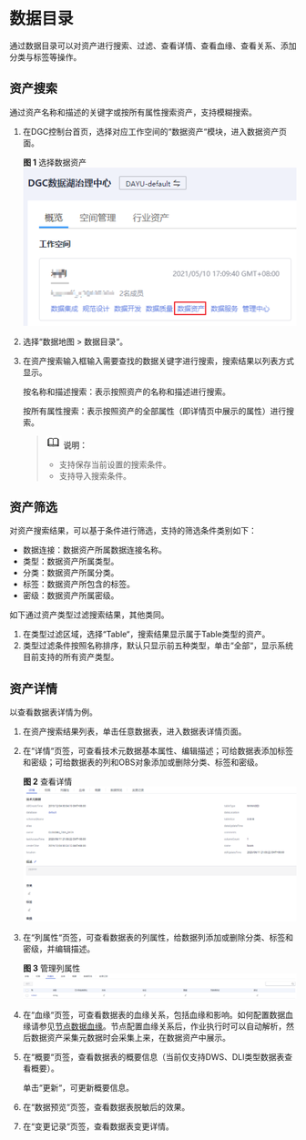 # 数据目录<a name="dgc_01_0809"></a>

通过数据目录可以对资产进行搜索、过滤、查看详情、查看血缘、查看关系、添加分类与标签等操作。

## 资产搜索<a name="zh-cn_topic_0159221299_section248546111311"></a>

通过资产名称和描述的关键字或按所有属性搜索资产，支持模糊搜索。

1.  在DGC控制台首页，选择对应工作空间的“数据资产“模块，进入数据资产页面。

    **图 1**  选择数据资产<a name="dgc_01_0808_dgc_01_0009_fig1540042925813"></a>  
    ![](figures/选择数据资产.png "选择数据资产")


1.  选择“数据地图  \>  数据目录“。
2.  在资产搜索输入框输入需要查找的数据关键字进行搜索，搜索结果以列表方式显示。

    按名称和描述搜索：表示按照资产的名称和描述进行搜索。

    按所有属性搜索：表示按照资产的全部属性（即详情页中展示的属性）进行搜索。

    >![](public_sys-resources/icon-note.gif) **说明：** 
    >-   支持保存当前设置的搜索条件。
    >-   支持导入搜索条件。


## 资产筛选<a name="zh-cn_topic_0159221299_section13818418101810"></a>

对资产搜索结果，可以基于条件进行筛选，支持的筛选条件类别如下：

-   数据连接：数据资产所属数据连接名称。
-   类型：数据资产所属类型。
-   分类：数据资产所属分类。
-   标签：数据资产所包含的标签。
-   密级：数据资产所属密级。

如下通过资产类型过滤搜索结果，其他类同。

1.  在类型过滤区域，选择“Table“，搜索结果显示属于Table类型的资产。
2.  类型过滤条件按照名称排序，默认只显示前五种类型，单击“全部“，显示系统目前支持的所有资产类型。

## 资产详情<a name="zh-cn_topic_0159221299_section196410388381"></a>

以查看数据表详情为例。

1.  在资产搜索结果列表，单击任意数据表，进入数据表详情页面。
2.  在“详情“页签，可查看技术元数据基本属性、编辑描述；可给数据表添加标签和密级；可给数据表的列和OBS对象添加或删除分类、标签和密级。

    **图 2**  查看详情<a name="fig1898219103523"></a>  
    ![](figures/查看详情.png "查看详情")

3.  在“列属性“页签，可查看数据表的列属性，给数据列添加或删除分类、标签和密级，并编辑描述。

    **图 3**  管理列属性<a name="fig76431417195411"></a>  
    ![](figures/管理列属性.png "管理列属性")

4.  在“血缘“页签，可查看数据表的血缘关系，包括血缘和影响。如何配置数据血缘请参见[节点数据血缘](节点数据血缘.md)。节点配置血缘关系后，作业执行时可以自动解析，然后数据资产采集元数据时会采集上来，在数据资产中展示。
5.  在“概要“页签，查看数据表的概要信息（当前仅支持DWS、DLI类型数据表查看概要）。

    单击“更新“，可更新概要信息。

6.  在“数据预览“页签，查看数据表脱敏后的效果。
7.  在“变更记录“页签，查看数据表变更详情。

